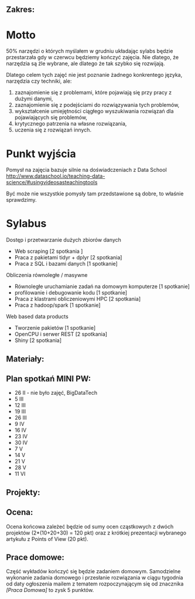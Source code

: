 Zakres:
-------

# Motto

50% narzędzi o których myślałem w grudniu układając sylabs będzie przestarzała gdy w czerwcu będziemy kończyć zajęcia. 
Nie dlatego, że narzędzia są źle wybrane, ale dlatego że tak szybko się rozwijają.

Dlatego celem tych zajęć nie jest poznanie żadnego konkrentego języka, narzędzia czy techniki, ale:

1. zaznajomienie się z problemami, które pojawiają się przy pracy z dużymi danymi,
2. zaznajomienie się z podejściami do rozwiązywania tych problemów,
3. wykształcenie umiejętności ciągłego wyszukiwania rozwiązań dla pojawiających się problemów,
4. krytycznego patrzenia na własne rozwiązania,
5. uczenia się z rozwiązań innych.



# Punkt wyjścia

Pomysł na zajęcia bazuje silnie na doświadczeniach z Data School
http://www.dataschool.io/teaching-data-science/#usingvideosasteachingtools

Być może nie wszystkie pomysły tam przedstawione są dobre, to właśnie sprawdzimy.



# Sylabus

Dostęp i przetwarzanie dużych zbiorów danych
* Web scraping [2 spotkania ]
* Praca z pakietami tidyr + dplyr [2 spotkania] 
* Praca z SQL i bazami danych [1 spotkanie]

Obliczenia równoległe / masywne
* Równoległe uruchamianie zadań na domowym komputerze [1 spotkanie]
* profilowanie i debugowanie kodu [1 spotkanie]
* Praca z klastrami obliczeniowymi HPC [2 spotkania]
* Praca z hadoop/spark [1 spotkanie]

Web based data products
* Tworzenie pakietów [1 spotkanie]
* OpenCPU i serwer REST [2 spotkania]
* Shiny [2 spotkania]



Materia&#322;y:
---------------



Plan spotka&#324; MINI PW:
-------------------------

* 26 II - nie było zajęć, BigDataTech
* 5 III
* 12 III
* 19 III
* 26 III
* 9 IV 
* 16 IV
* 23 IV
* 30 IV
* 7 V
* 14 V
* 21 V
* 28 V
* 11 VI


Projekty:
---------

Ocena:
------
Ocena ko&#324;cowa zale&#380;e&#263; b&#281;dzie od sumy ocen cz&#261;stkowych z dwóch projektów (2*(10+20+30) = 120 pkt) oraz z krótkiej prezentacji wybranego artyku&#322;u z Points of View (20 pkt).

Prace domowe:
-------------
Cz&#281;&#347;&#263; wyk&#322;adów ko&#324;czy&#263; si&#281; b&#281;dzie zadaniem domowym. Samodzielne wykonanie zadania domowego i przes&#322;anie rozwi&#261;zania w ci&#261;gu tygodnia od daty og&#322;oszenia mailem z tematem rozpoczynaj&#261;cym si&#281; od znacznika _[Praca Domowa]_ to zysk 5 punktów.


